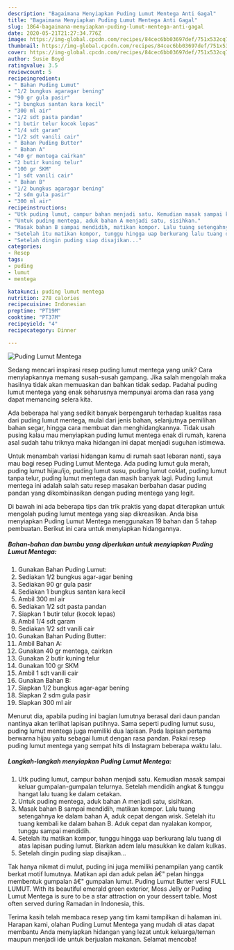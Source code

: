 ```yaml
---
description: "Bagaimana Menyiapkan Puding Lumut Mentega Anti Gagal"
title: "Bagaimana Menyiapkan Puding Lumut Mentega Anti Gagal"
slug: 1864-bagaimana-menyiapkan-puding-lumut-mentega-anti-gagal
date: 2020-05-21T21:27:34.776Z
image: https://img-global.cpcdn.com/recipes/84cec6bb03697def/751x532cq70/puding-lumut-mentega-foto-resep-utama.jpg
thumbnail: https://img-global.cpcdn.com/recipes/84cec6bb03697def/751x532cq70/puding-lumut-mentega-foto-resep-utama.jpg
cover: https://img-global.cpcdn.com/recipes/84cec6bb03697def/751x532cq70/puding-lumut-mentega-foto-resep-utama.jpg
author: Susie Boyd
ratingvalue: 3.5
reviewcount: 5
recipeingredient:
- " Bahan Puding Lumut"
- "1/2 bungkus agaragar bening"
- "90 gr gula pasir"
- "1 bungkus santan kara kecil"
- "300 ml air"
- "1/2 sdt pasta pandan"
- "1 butir telur kocok lepas"
- "1/4 sdt garam"
- "1/2 sdt vanili cair"
- " Bahan Puding Butter"
- " Bahan A"
- "40 gr mentega cairkan"
- "2 butir kuning telur"
- "100 gr SKM"
- "1 sdt vanili cair"
- " Bahan B"
- "1/2 bungkus agaragar bening"
- "2 sdm gula pasir"
- "300 ml air"
recipeinstructions:
- "Utk puding lumut, campur bahan menjadi satu. Kemudian masak sampai keluar gumpalan-gumpalan telurnya. Setelah mendidih angkat &amp; tunggu hangat lalu tuang ke dalam cetakan."
- "Untuk puding mentega, aduk bahan A menjadi satu, sisihkan."
- "Masak bahan B sampai mendidih, matikan kompor. Lalu tuang setengahnya ke dalam bahan A, aduk cepat dengan wisk. Setelah itu tuang kembali ke dalam bahan B. Aduk cepat dan nyalakan kompor, tunggu sampai mendidih."
- "Setelah itu matikan kompor, tunggu hingga uap berkurang lalu tuang di atas lapisan puding lumut. Biarkan adem lalu masukkan ke dalam kulkas."
- "Setelah dingin puding siap disajikan..."
categories:
- Resep
tags:
- puding
- lumut
- mentega

katakunci: puding lumut mentega 
nutrition: 278 calories
recipecuisine: Indonesian
preptime: "PT19M"
cooktime: "PT37M"
recipeyield: "4"
recipecategory: Dinner

---
```



![Puding Lumut Mentega](https://img-global.cpcdn.com/recipes/84cec6bb03697def/751x532cq70/puding-lumut-mentega-foto-resep-utama.jpg)

Sedang mencari inspirasi resep puding lumut mentega yang unik? Cara menyiapkannya memang susah-susah gampang. Jika salah mengolah maka hasilnya tidak akan memuaskan dan bahkan tidak sedap. Padahal puding lumut mentega yang enak seharusnya mempunyai aroma dan rasa yang dapat memancing selera kita.

Ada beberapa hal yang sedikit banyak berpengaruh terhadap kualitas rasa dari puding lumut mentega, mulai dari jenis bahan, selanjutnya pemilihan bahan segar, hingga cara membuat dan menghidangkannya. Tidak usah pusing kalau mau menyiapkan puding lumut mentega enak di rumah, karena asal sudah tahu triknya maka hidangan ini dapat menjadi suguhan istimewa.

Untuk menambah variasi hidangan kamu di rumah saat lebaran nanti, saya mau bagi resep Puding Lumut Mentega. Ada puding lumut gula merah, puding lumut hijau/ijo, puding lumut susu, puding lumut coklat, puding lumut tanpa telur, puding lumut mentega dan masih banyak lagi. Puding lumut mentega ini adalah salah satu resep masakan berbahan dasar puding pandan yang dikombinasikan dengan puding mentega yang legit.


Di bawah ini ada beberapa tips dan trik praktis yang dapat diterapkan untuk mengolah puding lumut mentega yang siap dikreasikan. Anda bisa menyiapkan Puding Lumut Mentega menggunakan 19 bahan dan 5 tahap pembuatan. Berikut ini cara untuk menyiapkan hidangannya.

<!--inarticleads1-->

##### Bahan-bahan dan bumbu yang diperlukan untuk menyiapkan Puding Lumut Mentega:

1. Gunakan  Bahan Puding Lumut:
1. Sediakan 1/2 bungkus agar-agar bening
1. Sediakan 90 gr gula pasir
1. Sediakan 1 bungkus santan kara kecil
1. Ambil 300 ml air
1. Sediakan 1/2 sdt pasta pandan
1. Siapkan 1 butir telur (kocok lepas)
1. Ambil 1/4 sdt garam
1. Sediakan 1/2 sdt vanili cair
1. Gunakan  Bahan Puding Butter:
1. Ambil  Bahan A:
1. Gunakan 40 gr mentega, cairkan
1. Gunakan 2 butir kuning telur
1. Gunakan 100 gr SKM
1. Ambil 1 sdt vanili cair
1. Gunakan  Bahan B:
1. Siapkan 1/2 bungkus agar-agar bening
1. Siapkan 2 sdm gula pasir
1. Siapkan 300 ml air


Menurut dia, apabila puding ini bagian lumutnya berasal dari daun pandan nantinya akan terlihat lapisan putihnya. Sama seperti puding lumut susu, puding lumut mentega juga memiliki dua lapisan. Pada lapisan pertama berwarna hijau yaitu sebagai lumut dengan rasa pandan. Pakai resep puding lumut mentega yang sempat hits di Instagram beberapa waktu lalu. 

<!--inarticleads2-->

##### Langkah-langkah menyiapkan Puding Lumut Mentega:

1. Utk puding lumut, campur bahan menjadi satu. Kemudian masak sampai keluar gumpalan-gumpalan telurnya. Setelah mendidih angkat &amp; tunggu hangat lalu tuang ke dalam cetakan.
1. Untuk puding mentega, aduk bahan A menjadi satu, sisihkan.
1. Masak bahan B sampai mendidih, matikan kompor. Lalu tuang setengahnya ke dalam bahan A, aduk cepat dengan wisk. Setelah itu tuang kembali ke dalam bahan B. Aduk cepat dan nyalakan kompor, tunggu sampai mendidih.
1. Setelah itu matikan kompor, tunggu hingga uap berkurang lalu tuang di atas lapisan puding lumut. Biarkan adem lalu masukkan ke dalam kulkas.
1. Setelah dingin puding siap disajikan...


Tak hanya nikmat di mulut, puding ini juga memiliki penampilan yang cantik berkat motif lumutnya. Matikan api dan aduk pelan â€&#34; pelan hingga membentuk gumpalan â€&#34; gumpalan lumut. Puding Lumut Butter versi FULL LUMUT. With its beautiful emerald green exterior, Moss Jelly or Puding Lumut Mentega is sure to be a star attraction on your dessert table. Most often served during Ramadan in Indonesia, this. 

Terima kasih telah membaca resep yang tim kami tampilkan di halaman ini. Harapan kami, olahan Puding Lumut Mentega yang mudah di atas dapat membantu Anda menyiapkan hidangan yang lezat untuk keluarga/teman maupun menjadi ide untuk berjualan makanan. Selamat mencoba!
